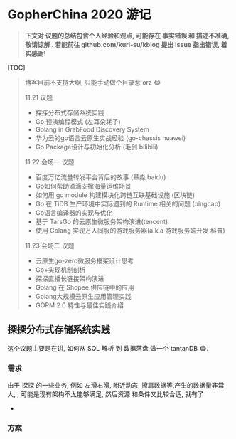 # GopherChina 2020 游记

> **下文对 议题的总结包含个人经验和观点, 可能存在 事实错误 和 描述不准确, 敬请谅解 . 若能前往 github.com/kuri-su/kblog 提出 Issue 指出错误, 着实感谢!**

[TOC]

> 博客目前不支持大纲, 只能手动做个目录惹 orz :joy: 
>
> 11.21  议题
>
> * 探探分布式存储系统实践 
> * Go 预演编程模式 (左耳朵耗子)
> * Golang in GrabFood Discovery System
> * 华为云的go语言云原生实战经验 (go-chassis huawei)
> * Go Package设计与初始化分析 (毛剑 bilibili)
>
> 11.22 会场一 议题
>
> * 百度万亿流量转发平台背后的故事 (章淼 baidu)
> * Go如何帮助滴滴支撑海量运维场景 
> * 如何用 go module 构建模块化跨链互联基础设施 (区块链)
> * Go 在 TiDB 生产环境中实际遇到的 Runtime 相关的问题 (pingcap)
> * Go语言编译器的实现与优化
> * 基于 TarsGo 的云原生微服务架构演进(tencent)
> * 使用 Golang 实现万人同服的游戏服务器(a.k.a 游戏服务端开发 科普)
>
> 11.23 会场二 议题
>
> * 云原生go-zero微服务框架设计思考
> * Go+实现机制剖析
> * 探探直播长链接架构演进
> * Golang 在 Shopee 供应链中的应用
> * Golang大规模云原生应用管理实践
> * GORM 2.0 特性与最佳实践介绍

## 探探分布式存储系统实践 

这个议题主要是在讲, 如何从 SQL 解析 到 数据落盘 做一个 tantanDB :joy:.

### 需求

由于 探探 的一些业务, 例如 左滑右滑, 附近动态, 擦肩数据等,产生的数据量非常大, , 可能是现有架构不太能够满足, 然后资源 和条件又比较合适, 就有了

* 

### 方案

